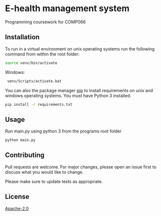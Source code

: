 # E-health management system

Programming coursework for COMP066
## Installation
To run in a virtual environment on unix operating systems run the following command from within the root folder:
```bash
source venv/bin/activate
```
Windows:
```bash
 venv/Scripts/activate.bat
```
You can also the package manager [pip](https://pip.pypa.io/en/stable/) to install requirements on unix and windows operating systems. You must have Python 3 installed.

```bash
pip install -r requirements.txt
```

## Usage
Run main.py using python 3 from the programs root folder
```python
python main.py
```

## Contributing
Pull requests are welcome. For major changes, please open an issue first to discuss what you would like to change.

Please make sure to update tests as appropriate.

## License
[Apache-2.0](https://choosealicense.com/licenses/apache-2.0/)
